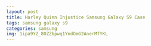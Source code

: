 ```yaml
---
layout: post
title: Harley Quinn Injustice Samsung Galaxy S9 Case
tags: samsung galaxy s9
categories: samsung
img: 1ipa9YZ_8OZZbpwq1YndOmG2AnerMfYKL
---
```

